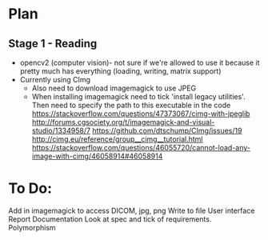 # Plan

## Stage 1 - Reading
- opencv2 (computer vision)- not sure if we're allowed to use it because it pretty much has everything (loading, writing, matrix support)
- Currently using CImg
  - Also need to download imagemagick to use JPEG
  - When installing imagemagick need to tick 'install legacy utilities'. Then need to specify the path to this executable in the code
  https://stackoverflow.com/questions/47373067/cimg-with-jpeglib
  http://forums.cgsociety.org/t/imagemagick-and-visual-studio/1334958/7
  https://github.com/dtschump/CImg/issues/19
  http://cimg.eu/reference/group__cimg__tutorial.html
  https://stackoverflow.com/questions/46055720/cannot-load-any-image-with-cimg/46058914#46058914


# To Do:

Add in imagemagick to access DICOM, jpg, png
Write to file
User interface
Report
Documentation
Look at spec and tick of requirements. Polymorphism
